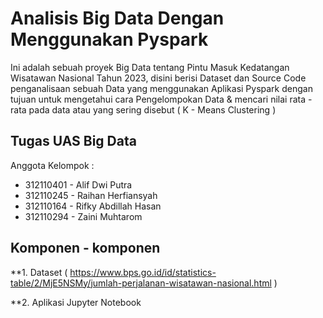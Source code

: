 # Analisis Big Data Dengan Menggunakan Pyspark

Ini adalah sebuah proyek Big Data tentang Pintu Masuk Kedatangan Wisatawan Nasional Tahun 2023, disini berisi Dataset dan Source Code penganalisaan sebuah Data yang menggunakan Aplikasi Pyspark dengan tujuan untuk mengetahui cara Pengelompokan Data & mencari nilai rata - rata pada data atau yang sering disebut ( K - Means Clustering )

## Tugas UAS Big Data
Anggota Kelompok :
- 312110401 - Alif Dwi Putra  
- 312110245 - Raihan Herfiansyah 
- 312110164 - Rifky Abdillah Hasan
- 312110294 - Zaini Muhtarom

## Komponen - komponen
**1. Dataset ( https://www.bps.go.id/id/statistics-table/2/MjE5NSMy/jumlah-perjalanan-wisatawan-nasional.html )

**2. Aplikasi Jupyter Notebook
